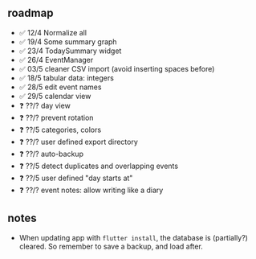 ## roadmap

- ✅ 12/4 Normalize all
- ✅ 19/4 Some summary graph
- ✅ 23/4 TodaySummary widget
- ✅ 26/4 EventManager
- ✅ 03/5 cleaner CSV import (avoid inserting spaces before)
- ✅ 18/5 tabular data: integers
- ✅ 28/5 edit event names
- ✅ 29/5 calendar view
- ❓ ??/? day view
- ❓ ??/? prevent rotation
- ❓ ??/5 categories, colors
- ❓ ??/? user defined export directory
- ❓ ??/? auto-backup
- ❓ ??/5 detect duplicates and overlapping events
- ❓ ??/5 user defined "day starts at"
- ❓ ??/? event notes: allow writing like a diary

## notes

- When updating app with `flutter install`, the database is (partially?) cleared. So remember to save a backup, and load after.
